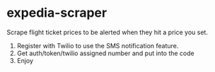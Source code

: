 # expedia-scraper
Scrape flight ticket prices to be alerted when they hit a price you set.

1. Register with Twilio to use the SMS notification feature. 
2. Get auth/token/twilio assigned number and put into the code
3. Enjoy
